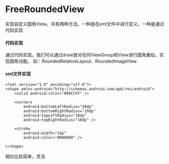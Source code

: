# FreeRoundedView
实现自定义圆角View。共有两种方法。一种是在xml文件中进行定义。一种是通过代码实现

#### 代码实现 ####

通过代码实现。我们可以通过draw放对任何ViewGroup和View进行圆角重绘。实现圆角功能。
如：RoundedRelativeLayout、RoundedImageView

#### xml文件实现 ####
```
<?xml version="1.0" encoding="utf-8"?>
<shape xmlns:android="http://schemas.android.com/apk/res/android">
    <solid android:color="#99CCFF" />

    <corners
        android:bottomLeftRadius="10dp"
        android:bottomRightRadius="10dp"
        android:topLeftRadius="10dp"
        android:topRightRadius="10dp" />

    <stroke
        android:width="1dp"
        android:color="#000000" />

</shape>

```
相对比较简单，灵活